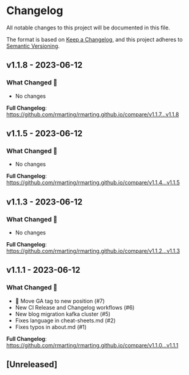 # Changelog

All notable changes to this project will be documented in this file.

The format is based on [Keep a Changelog](https://keepachangelog.com/en/1.0.0/),
and this project adheres to [Semantic Versioning](https://semver.org/spec/v2.0.0.html).

## v1.1.8 - 2023-06-12

### What Changed 👀

- No changes

**Full Changelog**: https://github.com/rmarting/rmarting.github.io/compare/v1.1.7...v1.1.8

## v1.1.5 - 2023-06-12

### What Changed 👀

- No changes

**Full Changelog**: https://github.com/rmarting/rmarting.github.io/compare/v1.1.4...v1.1.5

## v1.1.3 - 2023-06-12

### What Changed 👀

- No changes

**Full Changelog**: https://github.com/rmarting/rmarting.github.io/compare/v1.1.2...v1.1.3

## v1.1.1 - 2023-06-12

### What Changed 👀

- 🧐 Move GA tag to new position (#7)
- New CI Release and Changelog workflows (#6)
- New blog migration kafka cluster (#5)
- Fixes language in cheat-sheets.md (#2)
- Fixes typos in about.md (#1)

**Full Changelog**: https://github.com/rmarting/rmarting.github.io/compare/v1.1.0...v1.1.1

## [Unreleased]
